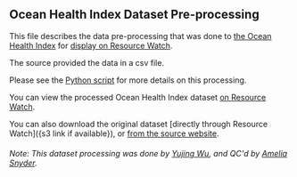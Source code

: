 ## Ocean Health Index Dataset Pre-processing
This file describes the data pre-processing that was done to [the Ocean Health Index](http://www.oceanhealthindex.org/) for [display on Resource Watch](https://resourcewatch.org/data/explore/d0b93d79-3391-4590-b4a6-fb741678a746).

The source provided the data in a csv file.

Please see the [Python script](https://github.com/resource-watch/data-pre-processing/blob/master/bio_041_ocean_health_index/bio_041_ocean_health_index_processing.py) for more details on this processing.

You can view the processed Ocean Health Index dataset [on Resource Watch](https://resourcewatch.org/data/explore/d0b93d79-3391-4590-b4a6-fb741678a746).

You can also download the original dataset [directly through Resource Watch]({s3 link if available}), or [from the source website](http://ohi-science.org/ohi-global/download).

###### Note: This dataset processing was done by [Yujing Wu](https://www.wri.org/profile/yujing-wu), and QC'd by [Amelia Snyder](https://www.wri.org/profile/amelia-snyder).
